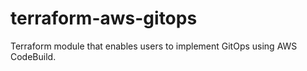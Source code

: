 # terraform-aws-gitops
Terraform module that enables users to implement GitOps using AWS CodeBuild.
